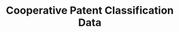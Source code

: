 ---
layout: default
bigquery: https://console.cloud.google.com/bigquery?p=patents-public-data&d=cpc&page=dataset
citation: '“Cooperative Patent Classification” by the EPO and USPTO, for public use. '
contributors: EPO, USPTO
cost: None
description: Cooperative Patent Classification Data contains the scheme and definitions
  of the Cooperative Patent Classification system for classifying patent documents.
  The CPC is the result of a partnership between the EPO and the USPTO in their joint
  effort to develop a common, internationally compatible classification system for
  technical documents, in particular patent publications, which will be used by both
  offices in the patent granting process
documentation: https://www.cooperativepatentclassification.org/cpcSchemeAndDefinitions
last_edit: 04/07/2022, 06:30:09
location: https://www.cooperativepatentclassification.org/index
maintained_by: USPTO, EPO
schema_fields:
- dateRevised
- definition
- child_groups
- notAllocatable
- limiting_references
- glossary
- breakdown_code
- title_full
- residualReferences
- synonyms
- title_part
- ipc_concordant
- titlePart
- limitingReferences
- parents
- level
- symbol
- application_references
- sizeCache
- informativeReferences
- childGroups
- not_allocatable
- children
- breakdownCode
- additional_only
- date_revised
- status
- applicationReferences
- residual_references
- ipcConcordant
- titleFull
- informative_references
shortname: cooperative_patent_classification
tags:
- patents
- science
title: Cooperative Patent Classification Data
uuid: 984374a7-16e9-4b35-9445-458daceb01bf
---